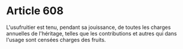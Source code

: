 # Article 608

L'usufruitier est tenu, pendant sa jouissance, de toutes les charges annuelles de l'héritage, telles que les contributions et autres qui dans l'usage sont censées charges des fruits.
